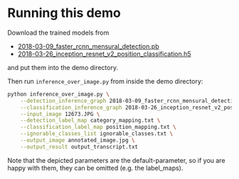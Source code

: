 # Running this demo

Download the trained models from 
- [2018-03-09_faster_rcnn_mensural_detection.pb](https://owncloud.tuwien.ac.at/index.php/s/SU81Uibv1gRxi0F)
- [2018-03-26_inception_resnet_v2_position_classification.h5](https://owncloud.tuwien.ac.at/index.php/s/40lYm9qD8wIhwqt)

and put them into the demo directory.

Then run `inference_over_image.py` from inside the demo directory:

```bash
python inference_over_image.py \
    --detection_inference_graph 2018-03-09_faster_rcnn_mensural_detection.pb \
    --classification_inference_graph 2018-03-26_inception_resnet_v2_position_classification.h5 \
    --input_image 12673.JPG \
    --detection_label_map category_mapping.txt \
    --classification_label_map position_mapping.txt \
    --ignorable_classes_list ignorable_classes.txt \
    --output_image annotated_image.jpg \
    --output_result output_transcript.txt
```

Note that the depicted parameters are the default-parameter, so if you are happy with them, they can be omitted (e.g. the label_maps).